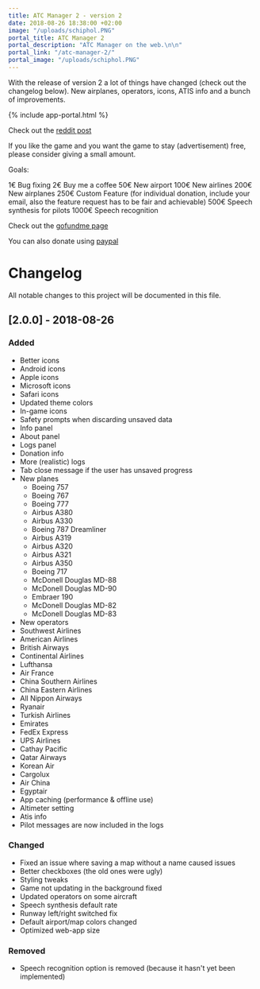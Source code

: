 ```yaml
---
title: ATC Manager 2 - version 2
date: 2018-08-26 18:38:00 +02:00
image: "/uploads/schiphol.PNG"
portal_title: ATC Manager 2
portal_description: "ATC Manager on the web.\n\n"
portal_link: "/atc-manager-2/"
portal_image: "/uploads/schiphol.PNG"
---
```


With the release of version 2 a lot of things have changed (check out the changelog below). New airplanes, operators, icons, ATIS info and a bunch of improvements.

{% include app-portal.html %}

Check out the [reddit post](https://www.reddit.com/r/ATC/comments/8r1843/i_created_an_atc_simulator_game_in_the_browser)

If you like the game and you want the game to stay (advertisement) free, please consider giving a small amount.

Goals:

1€ Bug fixing
2€ Buy me a coffee
50€ New airport
100€ New airlines
200€ New airplanes
250€ Custom Feature (for individual donation, include your email, also the feature request has to be fair and achievable)
500€ Speech synthesis for pilots
1000€ Speech recognition

Check out the [gofundme page](https://www.gofundme.com/manage/atc-manager-2)

You can also donate using [paypal](https://bit.ly/2vTu7jp)  

# Changelog
All notable changes to this project will be documented in this file.

## [2.0.0] - 2018-08-26
### Added
- Better icons
- Android icons
- Apple icons
- Microsoft icons
- Safari icons
- Updated theme colors
- In-game icons
- Safety prompts when discarding unsaved data
- Info panel
- About panel
- Logs panel
- Donation info
- More (realistic) logs
- Tab close message if the user has unsaved progress
- New planes
  - Boeing 757
  - Boeing 767
  - Boeing 777
  - Airbus A380
  - Airbus A330
  - Boeing 787 Dreamliner
  - Airbus A319
  - Airbus A320
  - Airbus A321
  - Airbus A350
  - Boeing 717
  - McDonell Douglas MD-88
  - McDonell Douglas MD-90
  - Embraer 190
  - McDonell Douglas MD-82
  - McDonell Douglas MD-83
 - New operators
  - Southwest Airlines
  - American Airlines
  - British Airways
  - Continental Airlines
  - Lufthansa
  - Air France
  - China Southern Airlines
  - China Eastern Airlines
  - All Nippon Airways
  - Ryanair
  - Turkish Airlines
  - Emirates
  - FedEx Express
  - UPS Airlines
  - Cathay Pacific
  - Qatar Airways
  - Korean Air
  - Cargolux
  - Air China
  - Egyptair
- App caching (performance & offline use)
- Altimeter setting
- Atis info
- Pilot messages are now included in the logs

### Changed
- Fixed an issue where saving a map without a name caused issues
- Better checkboxes (the old ones were ugly)
- Styling tweaks
- Game not updating in the background fixed
- Updated operators on some aircraft
- Speech synthesis default rate
- Runway left/right switched fix
- Default airport/map colors changed
- Optimized web-app size

### Removed
- Speech recognition option is removed (because it hasn't yet been implemented)


